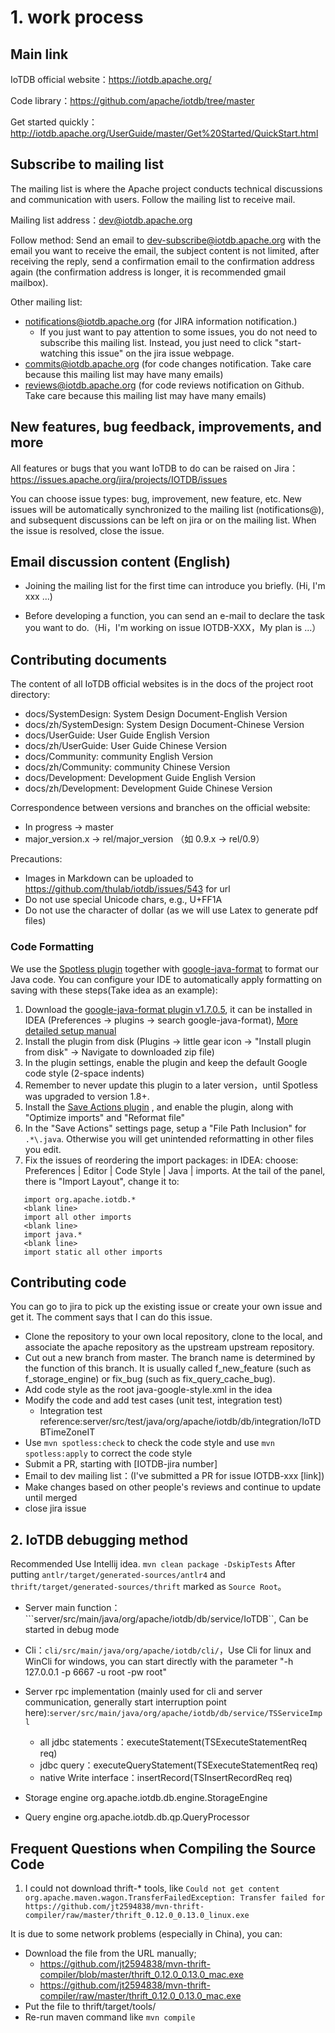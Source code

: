 <!--

    Licensed to the Apache Software Foundation (ASF) under one
    or more contributor license agreements.  See the NOTICE file
    distributed with this work for additional information
    regarding copyright ownership.  The ASF licenses this file
    to you under the Apache License, Version 2.0 (the
    "License"); you may not use this file except in compliance
    with the License.  You may obtain a copy of the License at
    
        http://www.apache.org/licenses/LICENSE-2.0
    
    Unless required by applicable law or agreed to in writing,
    software distributed under the License is distributed on an
    "AS IS" BASIS, WITHOUT WARRANTIES OR CONDITIONS OF ANY
    KIND, either express or implied.  See the License for the
    specific language governing permissions and limitations
    under the License.

-->

# 1. work process

## Main link

IoTDB official website：https://iotdb.apache.org/

Code library：https://github.com/apache/iotdb/tree/master

Get started quickly：http://iotdb.apache.org/UserGuide/master/Get%20Started/QuickStart.html

## Subscribe to mailing list

The mailing list is where the Apache project conducts technical discussions and communication with users. Follow the mailing list to receive mail.

Mailing list address：dev@iotdb.apache.org

Follow method: Send an email to dev-subscribe@iotdb.apache.org with the email you want to receive the email, the subject content is not limited, after receiving the reply, send a confirmation email to the confirmation address again (the confirmation address is longer, it is recommended  gmail mailbox).


Other mailing list:
* notifications@iotdb.apache.org (for JIRA information notification.)
  * If you just want to pay attention to some issues, you do not need to subscribe this mailing list.
  Instead, you just need to click "start-watching this issue" on the jira issue webpage. 
* commits@iotdb.apache.org (for code changes notification. Take care because this mailing list may have many emails)
* reviews@iotdb.apache.org (for code reviews notification on Github.  Take care because this mailing list may have many emails)



## New features, bug feedback, improvements, and more

All features or bugs that you want IoTDB to do can be raised on Jira：https://issues.apache.org/jira/projects/IOTDB/issues

You can choose issue types: bug, improvement, new feature, etc.  New issues will be automatically synchronized to the mailing list (notifications@), and subsequent discussions can be left on jira or on the mailing list.  When the issue is resolved, close the issue.

## Email discussion content (English)

* Joining the mailing list for the first time can introduce you briefly.  (Hi, I'm xxx ...)

* Before developing a function, you can send an e-mail to declare the task you want to do.（Hi，I'm working on issue IOTDB-XXX，My plan is ...）

## Contributing documents

The content of all IoTDB official websites is in the docs of the project root directory:

* docs/SystemDesign: System Design Document-English Version
* docs/zh/SystemDesign: System Design Document-Chinese Version
* docs/UserGuide: User Guide English Version
* docs/zh/UserGuide: User Guide Chinese Version
* docs/Community: community English Version
* docs/zh/Community: community Chinese Version
* docs/Development: Development Guide English Version
* docs/zh/Development: Development Guide Chinese Version

Correspondence between versions and branches on the official website:

* In progress -> master
* major_version.x -> rel/major_version （如 0.9.x -> rel/0.9）

Precautions:

* Images in Markdown can be uploaded to https://github.com/thulab/iotdb/issues/543 for url
* Do not use special Unicode chars, e.g., U+FF1A 
* Do not use the character of dollar (as we will use Latex to generate pdf files)

### Code Formatting

We use the [Spotless
plugin](https://github.com/diffplug/spotless/tree/main/plugin-maven) together with [google-java-format](https://github.com/google/google-java-format) to format our Java code. You can configure your IDE to automatically apply formatting on saving with these steps(Take idea as an example):

1. Download the [google-java-format
   plugin v1.7.0.5](https://plugins.jetbrains.com/plugin/8527-google-java-format/versions/stable/83169), it can be installed in IDEA (Preferences -> plugins -> search google-java-format), [More detailed setup manual](https://github.com/google/google-java-format#intellij-android-studio-and-other-jetbrains-ides)
2. Install the plugin from disk (Plugins -> little gear icon -> "Install plugin from disk" -> Navigate to downloaded zip file)
3. In the plugin settings, enable the plugin and keep the default Google code style (2-space indents)
4. Remember to never update this plugin to a later version，until Spotless was upgraded to version 1.8+.
5. Install the [Save Actions
   plugin](https://plugins.jetbrains.com/plugin/7642-save-actions) , and enable the plugin, along with "Optimize imports" and "Reformat file"
6. In the "Save Actions" settings page, setup a "File Path Inclusion" for `.*\.java`. Otherwise you will get unintended reformatting in other files you edit.
7. Fix the issues of reordering the import packages: in IDEA: choose: Preferences | Editor | Code Style | Java | imports. At the tail of the panel, there is "Import Layout", change it to:
```shell
   import org.apache.iotdb.*
   <blank line>
   import all other imports
   <blank line>
   import java.*
   <blank line>
   import static all other imports
```


## Contributing code

You can go to jira to pick up the existing issue or create your own issue and get it. The comment says that I can do this issue.

* Clone the repository to your own local repository, clone to the local, and associate the apache repository as the upstream upstream repository.
* Cut out a new branch from master. The branch name is determined by the function of this branch. It is usually called f_new_feature (such as f_storage_engine) or fix_bug (such as fix_query_cache_bug).
* Add code style as the root java-google-style.xml in the idea
* Modify the code and add test cases (unit test, integration test)
  * Integration test reference:server/src/test/java/org/apache/iotdb/db/integration/IoTDBTimeZoneIT
* Use `mvn spotless:check` to check the code style and use `mvn spotless:apply` to correct the code style
* Submit a PR, starting with [IOTDB-jira number]
* Email to dev mailing list：(I've submitted a PR for issue IOTDB-xxx [link])
* Make changes based on other people's reviews and continue to update until merged
* close jira issue

## 2. IoTDB debugging method

Recommended Use Intellij idea. ```mvn clean package -DskipTests``` After putting ```antlr/target/generated-sources/antlr4``` and ```thrift/target/generated-sources/thrift``` marked as ```Source Root```。 

* Server main function：```server/src/main/java/org/apache/iotdb/db/service/IoTDB``, Can be started in debug mode
* Cli：```cli/src/main/java/org/apache/iotdb/cli/```，Use Cli for linux and WinCli for windows, you can start directly with the parameter "-h 127.0.0.1 -p 6667 -u root -pw root"
* Server rpc implementation (mainly used for cli and server communication, generally start interruption point here):```server/src/main/java/org/apache/iotdb/db/service/TSServiceImpl```
  * all jdbc statements：executeStatement(TSExecuteStatementReq req)
  * jdbc query：executeQueryStatement(TSExecuteStatementReq req)	
  * native Write interface：insertRecord(TSInsertRecordReq req)

* Storage engine org.apache.iotdb.db.engine.StorageEngine
* Query engine org.apache.iotdb.db.qp.QueryProcessor


## Frequent Questions when Compiling the Source Code

1. I could not download thrift-* tools, like `Could not get content
org.apache.maven.wagon.TransferFailedException: Transfer failed for https://github.com/jt2594838/mvn-thrift-compiler/raw/master/thrift_0.12.0_0.13.0_linux.exe`

It is due to some network problems (especially in China), you can:

* Download the file from the URL manually;
  * https://github.com/jt2594838/mvn-thrift-compiler/blob/master/thrift_0.12.0_0.13.0_mac.exe
  * https://github.com/jt2594838/mvn-thrift-compiler/raw/master/thrift_0.12.0_0.13.0_mac.exe
* Put the file to thrift/target/tools/
* Re-run maven command like `mvn compile`

